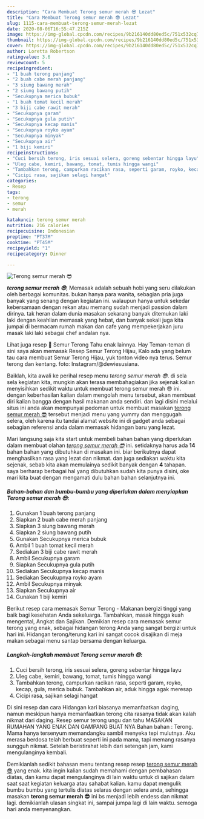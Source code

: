 ```yaml
---
description: "Cara Membuat Terong semur merah 😎 Lezat"
title: "Cara Membuat Terong semur merah 😎 Lezat"
slug: 1115-cara-membuat-terong-semur-merah-lezat
date: 2020-08-06T16:55:47.215Z
image: https://img-global.cpcdn.com/recipes/9b216140dd80ed5c/751x532cq70/terong-semur-merah-😎-foto-resep-utama.jpg
thumbnail: https://img-global.cpcdn.com/recipes/9b216140dd80ed5c/751x532cq70/terong-semur-merah-😎-foto-resep-utama.jpg
cover: https://img-global.cpcdn.com/recipes/9b216140dd80ed5c/751x532cq70/terong-semur-merah-😎-foto-resep-utama.jpg
author: Loretta Robertson
ratingvalue: 3.6
reviewcount: 5
recipeingredient:
- "1 buah terong panjang"
- "2 buah cabe merah panjang"
- "3 siung bawang merah"
- "2 siung bawang putih"
- "Secukupnya merica bubuk"
- "1 buah tomat kecil merah"
- "3 biji cabe rawit merah"
- "Secukupnya garam"
- "Secukupnya gula putih"
- "Secukupnya kecap manis"
- "Secukupnya royko ayam"
- "Secukupnya minyak"
- "Secukupnya air"
- "1 biji kemiri"
recipeinstructions:
- "Cuci bersih terong, iris sesuai selera, goreng sebentar hingga layu"
- "Uleg cabe, kemiri, bawang, tomat, tumis hingga wangi"
- "Tambahkan terong, campurkan racikan rasa, seperti garam, royko, kecap, gula, merica bubuk. Tambahkan air, aduk hingga agak meresap"
- "Cicipi rasa, sajikan selagi hangat"
categories:
- Resep
tags:
- terong
- semur
- merah

katakunci: terong semur merah 
nutrition: 216 calories
recipecuisine: Indonesian
preptime: "PT37M"
cooktime: "PT45M"
recipeyield: "1"
recipecategory: Dinner

---
```



![Terong semur merah 😎](https://img-global.cpcdn.com/recipes/9b216140dd80ed5c/751x532cq70/terong-semur-merah-😎-foto-resep-utama.jpg)

<b><i>terong semur merah 😎</i></b>, Memasak adalah sebuah hobi yang seru dilakukan oleh berbagai komunitas. bukan hanya para wanita, sebagian pria juga banyak yang senang dengan kegiatan ini. walaupun hanya untuk sekedar kebersamaan dengan rekan atau memang sudah menjadi passion dalam dirinya. tak heran dalam dunia masakan sekarang banyak ditemukan laki laki dengan keahlian memasak yang hebat, dan banyak sekali juga kita jumpai di bermacam rumah makan dan cafe yang mempekerjakan juru masak laki laki sebagai chef andalan nya.

Lihat juga resep 🌹 Semur Terong Tahu enak lainnya. Hay Teman-teman di sini saya akan memasak Resep Semur Terong Hijau, Kalo ada yang belum tau cara membuat Semur Terong Hijau, yuk tonton video nya terus. Semur terong dan kentang. foto: Instagram/@dewiesusiana.

Baiklah, kita awali ke perihal resep menu <i>terong semur merah 😎</i>. di sela sela kegiatan kita, mungkin akan terasa membahagiakan jika sejenak kalian menyisihkan sedikit waktu untuk membuat terong semur merah 😎 ini. dengan keberhasilan kalian dalam mengolah menu tersebut, akan membuat diri kalian bangga dengan hasil makanan anda sendiri. dan lagi disini melalui situs ini anda akan mempunyai pedoman untuk membuat masakan <u>terong semur merah 😎</u> tersebut menjadi menu yang yummy dan menggugah selera, oleh karena itu tandai alamat website ini di gadget anda sebagai sebagian referensi anda dalam memasak hidangan baru yang lezat.


Mari langsung saja kita start untuk membeli bahan bahan yang diperlukan dalam membuat olahan <u><i>terong semur merah 😎</i></u> ini. setidaknya harus ada <b>14</b> bahan bahan yang dibutuhkan di masakan ini. biar berikutnya dapat menghasilkan rasa yang lezat dan nikmat. dan juga sediakan waktu kita sejenak, sebab kita akan memulainya sedikit banyak dengan <b>4</b> tahapan. saya berharap berbagai hal yang dibutuhkan sudah kita punya disini, oke mari kita buat dengan mengamati dulu bahan bahan selanjutnya ini.

<!--inarticleads1-->

##### Bahan-bahan dan bumbu-bumbu yang diperlukan dalam menyiapkan Terong semur merah 😎:

1. Gunakan 1 buah terong panjang
1. Siapkan 2 buah cabe merah panjang
1. Siapkan 3 siung bawang merah
1. Siapkan 2 siung bawang putih
1. Gunakan Secukupnya merica bubuk
1. Ambil 1 buah tomat kecil merah
1. Sediakan 3 biji cabe rawit merah
1. Ambil Secukupnya garam
1. Siapkan Secukupnya gula putih
1. Sediakan Secukupnya kecap manis
1. Sediakan Secukupnya royko ayam
1. Ambil Secukupnya minyak
1. Siapkan Secukupnya air
1. Gunakan 1 biji kemiri


Berikut resep cara memasak Semur Terong - Makanan bergizi tinggi yang baik bagi kesehatan Anda sekeluarga. Tambahkan, masak hingga kuah mengental, Angkat dan Sajikan. Demikian resep cara memasak semur terong yang enak, sebagai hidangan terong Anda yang sangat bergizi untuk hari ini. Hidangan terong/terung kari ini sangat cocok disajikan di meja makan sebagai menu santap bersama dengan keluarga. 

<!--inarticleads2-->

##### Langkah-langkah membuat Terong semur merah 😎:

1. Cuci bersih terong, iris sesuai selera, goreng sebentar hingga layu
1. Uleg cabe, kemiri, bawang, tomat, tumis hingga wangi
1. Tambahkan terong, campurkan racikan rasa, seperti garam, royko, kecap, gula, merica bubuk. Tambahkan air, aduk hingga agak meresap
1. Cicipi rasa, sajikan selagi hangat


Di sini resep dan cara Hidangan kari biasanya memanfaatkan daging, namun meskipun hanya memanfaatkan terong cita rasanya tidak akan kalah nikmat dari daging. Resep semur terong ungu dan tahu MASAKAN RUMAHAN YANG ENAK DAN GAMPANG BUAT NYA Bahan bahan : Terong. Mama hanya tersenyum memandangku sambil menyeka tepi mulutnya. Aku merasa berdosa telah berbuat seperti ini pada mama, tapi memang rasanya sungguh nikmat. Setelah beristirahat lebih dari setengah jam, kami mengulanginya kembali. 

Demikianlah sedikit bahasan menu tentang resep resep <u>terong semur merah 😎</u> yang enak. kita ingin kalian sudah memahami dengan pembahasan diatas, dan kamu dapat mengulanginya di lain waktu untuk di sajikan dalam saat saat kegiatan keluarga atau sahabat kalian. kamu dapat mengulik bumbu bumbu yang tertulis diatas selaras dengan selera anda, sehingga masakan <b>terong semur merah 😎</b> ini bs menjadi lebih endess dan nikmat lagi. demikianlah ulasan singkat ini, sampai jumpa lagi di lain waktu. semoga hari anda menyenangkan.
